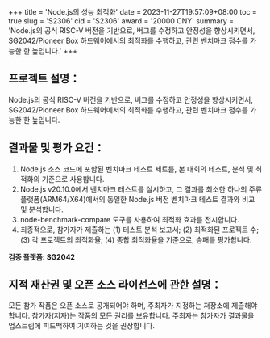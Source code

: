 +++
title = 'Node.js의 성능 최적화'
date = 2023-11-27T19:57:09+08:00
toc = true
slug = 'S2306'
cid = 'S2306'
award = '20000 CNY'
summary = 'Node.js의 공식 RISC-V 버전을 기반으로, 버그를 수정하고 안정성을 향상시키면서, SG2042/Pioneer Box 하드웨어에서의 최적화를 수행하고, 관련 벤치마크 점수를 가능한 한 높입니다.'
+++

## 프로젝트 설명：

Node.js의 공식 RISC-V 버전을 기반으로, 버그를 수정하고 안정성을 향상시키면서, SG2042/Pioneer Box 하드웨어에서의 최적화를 수행하고, 관련 벤치마크 점수를 가능한 한 높입니다.

## 결과물 및 평가 요건：

1. Node.js 소스 코드에 포함된 벤치마크 테스트 세트를, 본 대회의 테스트, 분석 및 최적화의 기준으로 사용합니다.
2. Node.js v20.10.0에서 벤치마크 테스트를 실시하고, 그 결과를 최소한 하나의 주류 플랫폼(ARM64/X64)에서의 동일한 Node.js 버전 벤치마크 테스트 결과와 비교 및 분석합니다.
3. node-benchmark-compare 도구를 사용하여 최적화 효과를 전시합니다.
4. 최종적으로, 참가자가 제출하는 (1) 테스트 분석 보고서; (2) 최적화된 프로젝트 수; (3) 각 프로젝트의 최적화율; (4) 종합 최적화율을 기준으로, 승패를 평가합니다.

**검증 플랫폼: SG2042**

## 지적 재산권 및 오픈 소스 라이선스에 관한 설명：

모든 참가 작품은 오픈 소스로 공개되어야 하며, 주최자가 지정하는 저장소에 제출해야 합니다. 참가자(저자)는 작품의 모든 권리를 보유합니다. 주최자는 참가자가 결과물을 업스트림에 피드백하여 기여하는 것을 권장합니다.
